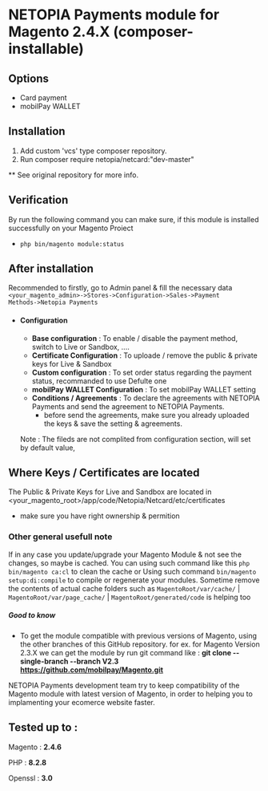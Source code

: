 # NETOPIA Payments module for Magento 2.4.X (composer-installable)

## Options
* Card payment
* mobilPay WALLET

## Installation
1. Add custom 'vcs' type composer repository.
2. Run composer require netopia/netcard:"dev-master"

** See original repository for more info.

## Verification
By run the following command you can make sure, if this module is installed successfully on your Magento Proiect
* <code>php bin/magento module:status</code>

## After installation
Recommended to firstly, go to Admin panel & fill the necessary data
<code><your_magento_admin>->Stores->Configuration->Sales->Payment Methods->Netopia Payments</code>

* #### Configuration
    * **Base configuration** : To enable / disable the payment method, switch to Live or Sandbox, ....
    * **Certificate Configuration** : To uploade / remove the public & private keys for Live & Sandbox
    * **Custom configuration** : To set order status regarding the payment status, recommanded to use Defulte one 
    * **mobilPay WALLET Configuration** : To set mobilPay WALLET setting
    * **Conditions / Agreements** : To declare the agreements with NETOPIA Payments and send the agreement to NETOPIA Payments.
        * before send the agreements, make sure you already uploaded the keys & save the setting & agreements.
        
    Note : The fileds are not complited from configuration section, will set by default value, 

## Where Keys / Certificates are located
The Public & Private Keys for Live and Sandbox are located in <your_magento_root>/app/code/Netopia/Netcard/etc/certificates
* make sure you have right ownership & permition
### Other general usefull note
If in any case you update/upgrade your Magento Module & not see the changes, so maybe is cached.
You can using such command like this <code>php bin/magento ca:cl</code> to clean the cache or
Using such command <code>bin/magento setup:di:compile</code> to compile or regenerate your modules.
Sometime remove the contents of actual cache folders such as <code>MagentoRoot/var/cache/</code> | <code>MagentoRoot/var/page_cache/</code> | <code>MagentoRoot/generated/code</code> is helping too

##### Good to know
* To get the module compatible with previous versions of Magento, using the other branches of this GitHub repository. for ex. for Magento Version 2.3.X we can get the module by run git command like : **git clone --single-branch --branch V2.3 https://github.com/mobilpay/Magento.git**

NETOPIA Payments development team try to keep compatibility of the Magento module with latest version of Magento, in order to helping you to implamenting your ecomerce website faster.

## Tested up to : 
Magento : **2.4.6**

PHP : **8.2.8**

Openssl : **3.0**
